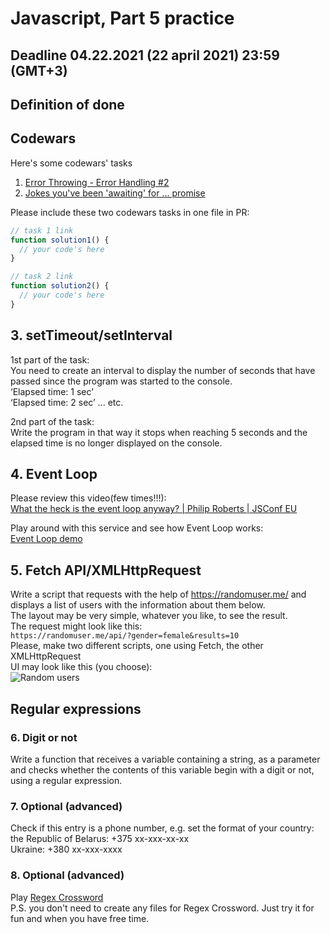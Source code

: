 # Javascript, Part 5 practice

## Deadline 04.22.2021 (22 april 2021) 23:59 (GMT+3)

## Definition of done

## Codewars

Here's some codewars' tasks

  1. [Error Throwing - Error Handling #2](https://www.codewars.com/kata/55e7650c8d894146be000095/javascript)
  2. [Jokes you've been 'awaiting' for ... promise](https://www.codewars.com/kata/5a353a478f27f244a1000076)


Please include these two codewars tasks in one file in PR:

```javascript
// task 1 link
function solution1() {
  // your code's here
}

// task 2 link
function solution2() {
  // your code's here
}
```

## 3. setTimeout/setInterval

1st part of the task:  
You need to create an interval to display the number of seconds that have passed since the program was started to the console.  
‘Elapsed time: 1 sec’  
‘Elapsed time: 2 sec’ ... etc.

2nd part of the task:  
Write the program in that way it stops when reaching 5 seconds and the elapsed time is no longer displayed on the console.

## 4. Event Loop

Please review this video(few times!!!):  
[What the heck is the event loop anyway? | Philip Roberts | JSConf EU](https://www.youtube.com/watch?v=8aGhZQkoFbQ&vl=en)

Play around with this service and see how Event Loop works:  
[Event Loop demo](http://latentflip.com/loupe/?code=JC5vbignYnV0dG9uJywgJ2NsaWNrJywgZnVuY3Rpb24gb25DbGljaygpIHsKICAgIHNldFRpbWVvdXQoZnVuY3Rpb24gdGltZXIoKSB7CiAgICAgICAgY29uc29sZS5sb2coJ1lvdSBjbGlja2VkIHRoZSBidXR0b24hJyk7ICAgIAogICAgfSwgMjAwMCk7Cn0pOwoKY29uc29sZS5sb2coIkhpISIpOwoKc2V0VGltZW91dChmdW5jdGlvbiB0aW1lb3V0KCkgewogICAgY29uc29sZS5sb2coIkNsaWNrIHRoZSBidXR0b24hIik7Cn0sIDUwMDApOwoKY29uc29sZS5sb2coIldlbGNvbWUgdG8gbG91cGUuIik7!!!PGJ1dHRvbj5DbGljayBtZSE8L2J1dHRvbj4%3D)

## 5. Fetch API/XMLHttpRequest

Write a script that requests with the help of https://randomuser.me/ and displays a list of users with the information about them below.   
The layout may be very simple, whatever you like, to see the result.  
The request might look like this:  
```https://randomuser.me/api/?gender=female&results=10```  
Please, make two different scripts, one using Fetch, the other XMLHttpRequest    
UI may look like this (you choose):  
![Random users](https://i.ibb.co/BCf6PWF/Screenshot-at-Apr-13-18-49-01.png)

## Regular expressions

### 6. Digit or not
Write a function that receives a variable containing a string, as a parameter and checks whether the contents of this variable begin with a digit or not, using a regular expression.  

### 7. Optional (advanced)  
Check if this entry is a phone number, e.g. set the format of your country:  
the Republic of Belarus: +375 xx-xxx-xx-xx  
Ukraine: +380 xx-xxx-xxxx

### 8. Optional (advanced)  
Play [Regex Cross­word](https://regexcrossword.com/)  
P.S. you don't need to create any files for Regex Crossword. Just try it for fun and when you have free time.
